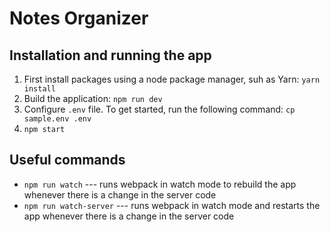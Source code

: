 # Notes Organizer

## Installation and running the app

1. First install packages using a node package manager, suh as Yarn: `yarn install`
2. Build the application: `npm run dev`
3. Configure `.env` file. To get started, run the following command: `cp sample.env .env`
4. `npm start`

## Useful commands

* `npm run watch` --- runs webpack in watch mode to rebuild the app whenever there is a change in the server code
* `npm run watch-server` --- runs webpack in watch mode and restarts the app whenever there is a change in the server code
